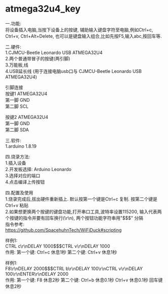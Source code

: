 # atmega32u4_key

一.功能:<br/>
   将设备插入电脑,当按下设备上的按键, 辅助输入键盘字符至电脑,例如Ctrl+c, Ctrl+v, Ctrl+Alt+Delete, 也可以是键盘输入组合,比如先按F5,输入abc,按回车等.

二.硬件:<br/>
1.CJMCU-Beetle Leonardo USB ATMEGA32U4<br/>
2.两个普通带冒子的按键(两引脚)<br/>
3.万能板,线<br/>
4.USB延长线 (用于连接电脑usb口与 CJMCU-Beetle Leonardo USB ATMEGA32U4)<br/>

引脚连接<br/>
按键1  ATMEGA32U4<br/>
第一脚  GND<br/>
第二脚  SCL<br/>

按键2  ATMEGA32U4<br/>
第一脚  GND<br/>
第二脚  SDA<br/>

三.软件:<br/>
1.arduino  1.8.19<br/>

四.烧录方法:<br/>
1.插入设备<br/>
2.开发板选择: Arduino Leonardo<br/>
3.选择对应的端口<br/>
4.点击编译上传按钮<br/>

四.配置及使用<br/>
1.烧录完成后,拔出硬件重新插上. 默认按第一个键是Ctrl+c 复制. 按第二个键是Ctrl+v 粘贴<br/>
2.如果想更换两个按键的键盘功能,打开串口工具,波特率设置115200, 输入代表两个按键的指令并要有回车换行(\r\n), 两个按钮功能字符串用"$$$" 分隔<br/>
  指令参考:<br/>
  https://github.com/SpacehuhnTech/WiFiDuck#scripting<br/>

  样例1:<br/>
  CTRL c\r\nDELAY 1000$$$CTRL v\r\nDELAY 1000<br/>
  作用: 第一个键: Ctrl+c 休息1秒 第二个键: Ctrl+v 休息1秒<br/>

  样例1:<br/>
  F8\r\nDELAY 2000$$$CTRL b\r\nDELAY 100\r\nCTRL v\r\nDELAY 100\r\nENTER\r\nDELAY 2000<br/>
  作用: 第一个键: F8 休息2秒 第二个键: Ctrl+b 休息0.1秒 Ctrl+v 休息0.1秒 回车键 休息2秒<br/>
  
